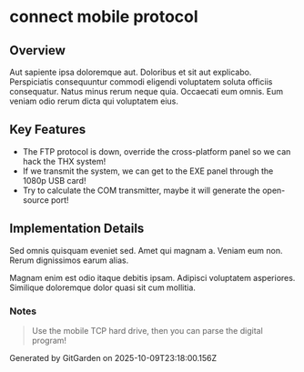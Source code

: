 # connect mobile protocol

## Overview
Aut sapiente ipsa doloremque aut. Doloribus et sit aut explicabo. Perspiciatis consequuntur commodi eligendi voluptatem soluta officiis consequatur. Natus minus rerum neque quia. Occaecati eum omnis. Eum veniam odio rerum dicta qui voluptatem eius.

## Key Features
- The FTP protocol is down, override the cross-platform panel so we can hack the THX system!
- If we transmit the system, we can get to the EXE panel through the 1080p USB card!
- Try to calculate the COM transmitter, maybe it will generate the open-source port!

## Implementation Details
Sed omnis quisquam eveniet sed. Amet qui magnam a. Veniam eum non. Rerum dignissimos earum alias.
 Magnam enim est odio itaque debitis ipsam. Adipisci voluptatem asperiores. Similique doloremque dolor quasi sit cum mollitia.

### Notes
> Use the mobile TCP hard drive, then you can parse the digital program!

Generated by GitGarden on 2025-10-09T23:18:00.156Z